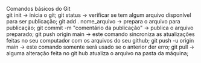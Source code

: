 Comandos básicos do Git<br>
git init -> inicia o git;
git status -> verificar se tem algum arquivo disponível para ser publicação;
git add . nome_arquivo -> prepara o arquivo para publicação;
git commit -m "comentário da publicação" -> publica o arquivo preparado;
git push origin main -> este comando sincroniza as atualizações feitas no seu computador com os arquivos do seu github;
git push -u origin main -> este comando somente será usado se o anterior der erro;
git pull -> alguma alteração feita no git hub atualiza o arquivo na pasta da máquina;
